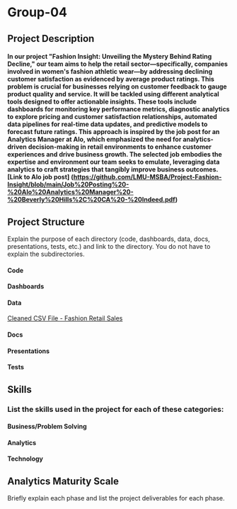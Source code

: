 # Group-04

## Project Description
#### In our project "Fashion Insight: Unveiling the Mystery Behind Rating Decline," our team aims to help the retail sector—specifically, companies involved in women's fashion athletic wear—by addressing declining customer satisfaction as evidenced by average product ratings. This problem is crucial for businesses relying on customer feedback to gauge product quality and service. It will be tackled using different analytical tools designed to offer actionable insights. These tools include dashboards for monitoring key performance metrics, diagnostic analytics to explore pricing and customer satisfaction relationships, automated data pipelines for real-time data updates, and predictive models to forecast future ratings. This approach is inspired by the job post for an Analytics Manager at Alo, which emphasized the need for analytics-driven decision-making in retail environments to enhance customer experiences and drive business growth. The selected job embodies the expertise and environment our team seeks to emulate, leveraging data analytics to craft strategies that tangibly improve business outcomes. [Link to Alo job post] (https://github.com/LMU-MSBA/Project-Fashion-Insight/blob/main/Job%20Posting%20-%20Alo%20Analytics%20Manager%20-%20Beverly%20Hills%2C%20CA%20-%20Indeed.pdf)

## Project Structure
Explain the purpose of each directory (code, dashboards, data, docs, presentations, tests, etc.) and link to the directory. You do not have to explain the subdirectories.
#### Code
#### Dashboards
#### Data
[Cleaned CSV File - Fashion Retail Sales](https://github.com/LMU-MSBA/Project-Fashion-Insight/blob/main/Fashion_Retail_Sales_Clean.csv)
#### Docs
#### Presentations
#### Tests

## Skills
### List the skills used in the project for each of these categories:
#### Business/Problem Solving
#### Analytics
#### Technology

## Analytics Maturity Scale
Briefly explain each phase and list the project deliverables for each phase.
